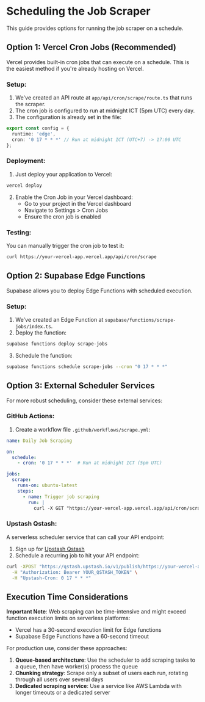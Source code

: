 # Scheduling the Job Scraper

This guide provides options for running the job scraper on a schedule.

## Option 1: Vercel Cron Jobs (Recommended)

Vercel provides built-in cron jobs that can execute on a schedule. This is the easiest method if you're already hosting on Vercel.

### Setup:

1. We've created an API route at `app/api/cron/scrape/route.ts` that runs the scraper.
2. The cron job is configured to run at midnight ICT (5pm UTC) every day.
3. The configuration is already set in the file:

```typescript
export const config = {
  runtime: 'edge',
  cron: '0 17 * * *' // Run at midnight ICT (UTC+7) -> 17:00 UTC
};
```

### Deployment:

1. Just deploy your application to Vercel:
```bash
vercel deploy
```

2. Enable the Cron Job in your Vercel dashboard:
   - Go to your project in the Vercel dashboard
   - Navigate to Settings > Cron Jobs
   - Ensure the cron job is enabled

### Testing:

You can manually trigger the cron job to test it:
```bash
curl https://your-vercel-app.vercel.app/api/cron/scrape
```

## Option 2: Supabase Edge Functions

Supabase allows you to deploy Edge Functions with scheduled execution.

### Setup:

1. We've created an Edge Function at `supabase/functions/scrape-jobs/index.ts`.
2. Deploy the function:
```bash
supabase functions deploy scrape-jobs
```

3. Schedule the function:
```bash
supabase functions schedule scrape-jobs --cron "0 17 * * *"
```

## Option 3: External Scheduler Services

For more robust scheduling, consider these external services:

### GitHub Actions:

1. Create a workflow file `.github/workflows/scrape.yml`:

```yaml
name: Daily Job Scraping

on:
  schedule:
    - cron: '0 17 * * *'  # Run at midnight ICT (5pm UTC)

jobs:
  scrape:
    runs-on: ubuntu-latest
    steps:
      - name: Trigger job scraping
        run: |
          curl -X GET "https://your-vercel-app.vercel.app/api/cron/scrape"
```

### Upstash Qstash:

A serverless scheduler service that can call your API endpoint:

1. Sign up for [Upstash Qstash](https://upstash.com/qstash)
2. Schedule a recurring job to hit your API endpoint:
```bash
curl -XPOST "https://qstash.upstash.io/v1/publish/https://your-vercel-app.vercel.app/api/cron/scrape" \
  -H "Authorization: Bearer YOUR_QSTASH_TOKEN" \
  -H "Upstash-Cron: 0 17 * * *"
```

## Execution Time Considerations

**Important Note**: Web scraping can be time-intensive and might exceed function execution limits on serverless platforms:

- Vercel has a 30-second execution limit for Edge functions
- Supabase Edge Functions have a 60-second timeout

For production use, consider these approaches:

1. **Queue-based architecture**: Use the scheduler to add scraping tasks to a queue, then have worker(s) process the queue
2. **Chunking strategy**: Scrape only a subset of users each run, rotating through all users over several days
3. **Dedicated scraping service**: Use a service like AWS Lambda with longer timeouts or a dedicated server 